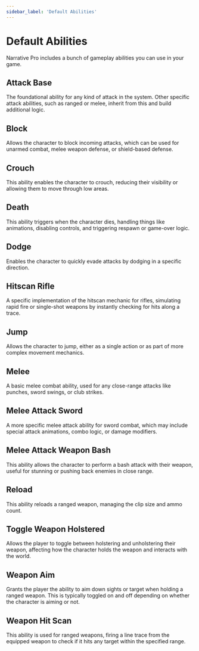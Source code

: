 ```yaml
---
sidebar_label: 'Default Abilities'
---
```


# Default Abilities

Narrative Pro includes a bunch of gameplay abilities you can use in your game.

## Attack Base

The foundational ability for any kind of attack in the system. Other specific attack abilities, such as ranged or melee, inherit from this and build additional logic.

## Block

Allows the character to block incoming attacks, which can be used for unarmed combat, melee weapon defense, or shield-based defense.

## Crouch

This ability enables the character to crouch, reducing their visibility or allowing them to move through low areas.

## Death

This ability triggers when the character dies, handling things like animations, disabling controls, and triggering respawn or game-over logic.

## Dodge

Enables the character to quickly evade attacks by dodging in a specific direction.

## Hitscan Rifle

A specific implementation of the hitscan mechanic for rifles, simulating rapid fire or single-shot weapons by instantly checking for hits along a trace.

## Jump

Allows the character to jump, either as a single action or as part of more complex movement mechanics.

## Melee

A basic melee combat ability, used for any close-range attacks like punches, sword swings, or club strikes.

## Melee Attack Sword

A more specific melee attack ability for sword combat, which may include special attack animations, combo logic, or damage modifiers.

## Melee Attack Weapon Bash

This ability allows the character to perform a bash attack with their weapon, useful for stunning or pushing back enemies in close range.

## Reload

This ability reloads a ranged weapon, managing the clip size and ammo count.

## Toggle Weapon Holstered

Allows the player to toggle between holstering and unholstering their weapon, affecting how the character holds the weapon and interacts with the world.

## Weapon Aim

Grants the player the ability to aim down sights or target when holding a ranged weapon. This is typically toggled on and off depending on whether the character is aiming or not.

## Weapon Hit Scan

This ability is used for ranged weapons, firing a line trace from the equipped weapon to check if it hits any target within the specified range.
